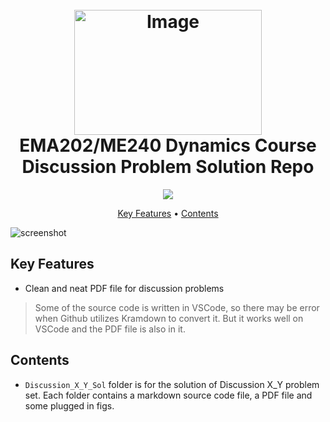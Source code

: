 
<h1 align="center">
  <br>
  <a href="https://canvas.wisc.edu/courses/364143"><img src="https://engineering.wisc.edu/wp-content/uploads/2022/02/default-16x9-1-scaled-scaled.jpg" alt="Image" width="300", height="200"></a>
  <br>
  EMA202/ME240 Dynamics Course Discussion Problem Solution Repo
  <br>
</h1>

<!-- <h4 align="center">A minimal Markdown Editor desktop app built on top of <a href="http://electron.atom.io" target="_blank">Electron</a>.</h4> -->

<p align="center">
  <a href="https://canvas.wisc.edu/courses/364143"><img src="https://badges.gitter.im/amitmerchant1990/electron-markdownify.svg"></a>
</p>

<p align="center">
  <a href="#key-features">Key Features</a> •
  <a href="#Contents">Contents</a> 
</p>

![screenshot](https://media1.giphy.com/media/3mfxH0nbfVFLt1gTpq/giphy.gif)

## Key Features

* Clean and neat PDF file for discussion problems

> Some of the source code is written in VSCode, so there may be error when Github utilizes Kramdown to convert it. But it works well on VSCode and the PDF file is also in it.

## Contents

- `Discussion_X_Y_Sol` folder is for the solution of Discussion X_Y problem set. Each folder contains a markdown source code file, a PDF file and some plugged in figs.
